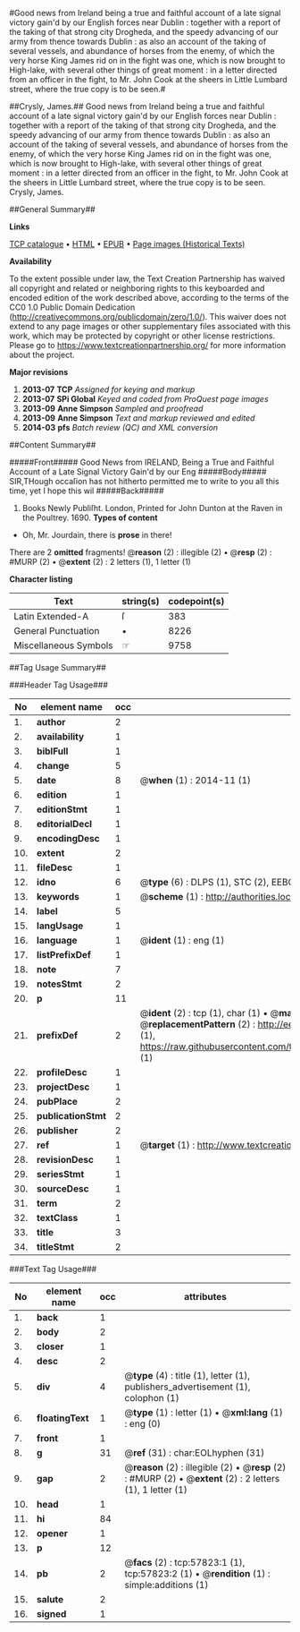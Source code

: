 #Good news from Ireland being a true and faithful account of a late signal victory gain'd by our English forces near Dublin : together with a report of the taking of that strong city Drogheda, and the speedy advancing of our army from thence towards Dublin : as also an account of the taking of several vessels, and abundance of horses from the enemy, of which the very horse King James rid on in the fight was one, which is now brought to High-lake, with several other things of great moment : in a letter directed from an officer in the fight, to Mr. John Cook at the sheers in Little Lumbard street, where the true copy is to be seen.#

##Crysly, James.##
Good news from Ireland being a true and faithful account of a late signal victory gain'd by our English forces near Dublin : together with a report of the taking of that strong city Drogheda, and the speedy advancing of our army from thence towards Dublin : as also an account of the taking of several vessels, and abundance of horses from the enemy, of which the very horse King James rid on in the fight was one, which is now brought to High-lake, with several other things of great moment : in a letter directed from an officer in the fight, to Mr. John Cook at the sheers in Little Lumbard street, where the true copy is to be seen.
Crysly, James.

##General Summary##

**Links**

[TCP catalogue](http://www.ota.ox.ac.uk/tcp/)  • 
[HTML](http://tei.it.ox.ac.uk/tcp/Texts-HTML/free/A35/A35332.html)  • 
[EPUB](http://tei.it.ox.ac.uk/tcp/Texts-EPUB/free/A35/A35332.epub) • 
[Page images (Historical Texts)](https://historicaltexts.jisc.ac.uk/eebo-12259752e)

**Availability**

To the extent possible under law, the Text Creation Partnership has waived all copyright and related or neighboring rights to this keyboarded and encoded edition of the work described above, according to the terms of the CC0 1.0 Public Domain Dedication (http://creativecommons.org/publicdomain/zero/1.0/). This waiver does not extend to any page images or other supplementary files associated with this work, which may be protected by copyright or other license restrictions. Please go to https://www.textcreationpartnership.org/ for more information about the project.

**Major revisions**

1. __2013-07__ __TCP__ *Assigned for keying and markup*
1. __2013-07__ __SPi Global__ *Keyed and coded from ProQuest page images*
1. __2013-09__ __Anne Simpson__ *Sampled and proofread*
1. __2013-09__ __Anne Simpson__ *Text and markup reviewed and edited*
1. __2014-03__ __pfs__ *Batch review (QC) and XML conversion*

##Content Summary##

#####Front#####
Good News from IRELAND, Being a True and Faithful Account of a Late Signal Victory Gain'd by our Eng
#####Body#####
SIR,THough occaſion has not hitherto permitted me to write to you all this time, yet I hope this wil
#####Back#####

1. Books Newly Publiſht.
London, Printed for John Dunton at the Raven in the Poultrey. 1690.
**Types of content**

  * Oh, Mr. Jourdain, there is **prose** in there!

There are 2 **omitted** fragments! 
 @__reason__ (2) : illegible (2)  •  @__resp__ (2) : #MURP (2)  •  @__extent__ (2) : 2 letters (1), 1 letter (1)

**Character listing**


|Text|string(s)|codepoint(s)|
|---|---|---|
|Latin Extended-A|ſ|383|
|General Punctuation|•|8226|
|Miscellaneous Symbols|☞|9758|

##Tag Usage Summary##

###Header Tag Usage###

|No|element name|occ|attributes|
|---|---|---|---|
|1.|__author__|2||
|2.|__availability__|1||
|3.|__biblFull__|1||
|4.|__change__|5||
|5.|__date__|8| @__when__ (1) : 2014-11 (1)|
|6.|__edition__|1||
|7.|__editionStmt__|1||
|8.|__editorialDecl__|1||
|9.|__encodingDesc__|1||
|10.|__extent__|2||
|11.|__fileDesc__|1||
|12.|__idno__|6| @__type__ (6) : DLPS (1), STC (2), EEBO-CITATION (1), OCLC (1), VID (1)|
|13.|__keywords__|1| @__scheme__ (1) : http://authorities.loc.gov/ (1)|
|14.|__label__|5||
|15.|__langUsage__|1||
|16.|__language__|1| @__ident__ (1) : eng (1)|
|17.|__listPrefixDef__|1||
|18.|__note__|7||
|19.|__notesStmt__|2||
|20.|__p__|11||
|21.|__prefixDef__|2| @__ident__ (2) : tcp (1), char (1)  •  @__matchPattern__ (2) : ([0-9\-]+):([0-9IVX]+) (1), (.+) (1)  •  @__replacementPattern__ (2) : http://eebo.chadwyck.com/downloadtiff?vid=$1&page=$2 (1), https://raw.githubusercontent.com/textcreationpartnership/Texts/master/tcpchars.xml#$1 (1)|
|22.|__profileDesc__|1||
|23.|__projectDesc__|1||
|24.|__pubPlace__|2||
|25.|__publicationStmt__|2||
|26.|__publisher__|2||
|27.|__ref__|1| @__target__ (1) : http://www.textcreationpartnership.org/docs/. (1)|
|28.|__revisionDesc__|1||
|29.|__seriesStmt__|1||
|30.|__sourceDesc__|1||
|31.|__term__|2||
|32.|__textClass__|1||
|33.|__title__|3||
|34.|__titleStmt__|2||


###Text Tag Usage###

|No|element name|occ|attributes|
|---|---|---|---|
|1.|__back__|1||
|2.|__body__|2||
|3.|__closer__|1||
|4.|__desc__|2||
|5.|__div__|4| @__type__ (4) : title (1), letter (1), publishers_advertisement (1), colophon (1)|
|6.|__floatingText__|1| @__type__ (1) : letter (1)  •  @__xml:lang__ (1) : eng (0)|
|7.|__front__|1||
|8.|__g__|31| @__ref__ (31) : char:EOLhyphen (31)|
|9.|__gap__|2| @__reason__ (2) : illegible (2)  •  @__resp__ (2) : #MURP (2)  •  @__extent__ (2) : 2 letters (1), 1 letter (1)|
|10.|__head__|1||
|11.|__hi__|84||
|12.|__opener__|1||
|13.|__p__|12||
|14.|__pb__|2| @__facs__ (2) : tcp:57823:1 (1), tcp:57823:2 (1)  •  @__rendition__ (1) : simple:additions (1)|
|15.|__salute__|2||
|16.|__signed__|1||
